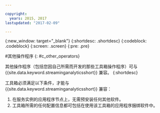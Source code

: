 ```yaml
---

copyright:
  years: 2015, 2017
lastupdated: "2017-02-09"

---
```


<!-- Attribute definitions --> 
{:new_window: target="_blank"}
{:shortdesc: .shortdesc}
{:codeblock: .codeblock}
{:screen: .screen}
{:pre: .pre}

#其他操作程序
{: #c_other_operators}

其他操作程序（包括您因自己所需而开发的那些工具箱操作程序）可与 {{site.data.keyword.streaminganalyticsshort}} 兼容。
{:shortdesc}

工具箱必须满足以下条件，才能与 {{site.data.keyword.streaminganalyticsshort}} 兼容：

1. 在服务实例的应用程序节点上，无需预安装任何其他软件。
2. 工具箱所需的任何配置信息都可包括在使用该工具箱的应用程序捆绑软件中。


